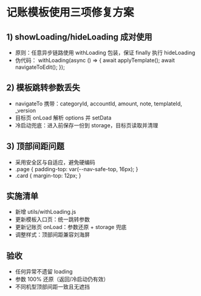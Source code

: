 # 记账模板使用三项修复方案

## 1) showLoading/hideLoading 成对使用
- 原则：任意异步链路使用 withLoading 包装，保证 finally 执行 hideLoading
- 伪代码：
  withLoading(async () => {
    await applyTemplate();
    await navigateToEdit();
  });

## 2) 模板跳转参数丢失
- navigateTo 携带：categoryId, accountId, amount, note, templateId, _version
- 目标页 onLoad 解析 options 并 setData
- 冷启动兜底：进入前保存一份到 storage，目标页读取并清理

## 3) 顶部间距问题
- 采用安全区与自适应，避免硬编码
- .page { padding-top: var(--nav-safe-top, 16px); }
- .card { margin-top: 12px; }

## 实施清单
- 新增 utils/withLoading.js
- 更新模板入口页：统一跳转参数
- 更新记账页 onLoad：参数还原 + storage 兜底
- 调整样式：顶部间距兼容刘海屏

## 验收
- 任何异常不遗留 loading
- 参数 100% 还原（返回/冷启动仍有效）
- 不同机型顶部间距一致且无遮挡